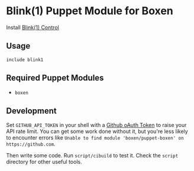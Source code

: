 Blink(1) Puppet Module for Boxen
================================================================================

Install [Blink(1) Control](http://thingm.com/products/blink-1.html)


Usage
--------------------------------------------------------------------------------

```puppet
include blink1
```


Required Puppet Modules
--------------------------------------------------------------------------------

* `boxen`


Development
--------------------------------------------------------------------------------

Set `GITHUB_API_TOKEN` in your shell with a [Github oAuth Token](https://help.github.com/articles/creating-an-oauth-token-for-command-line-use) to raise your API rate limit. You can get some work done without it, but you're less likely to encounter errors like `Unable to find module 'boxen/puppet-boxen' on https://github.com`.

Then write some code. Run `script/cibuild` to test it. Check the `script`
directory for other useful tools.
